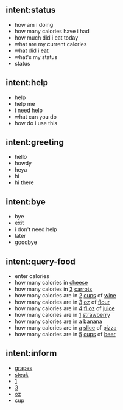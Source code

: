 ## intent:status

* how am i doing
* how many calories have i had
* how much did i eat today
* what are my current calories
* what did i eat
* what's my status
* status

## intent:help

* help
* help me
* i need help
* what can you do
* how do i use this

## intent:greeting

* hello
* howdy
* heya
* hi
* hi there

## intent:bye

* bye
* exit
* i don't need help
* later
* goodbye

## intent:query-food

* enter calories
* how many calories in [cheese](food)
* how many calories in [3](quantity) [carrots](food)
* how many calories are in [2](quantity) [cups](unit) of [wine](food)
* how many calories are in [3](quantity) [oz](unit) of [flour](food)
* how many calories are in [4](quantity) [fl oz](unit) of [juice](food)
* how many calories are in [1](quantity) [strawberry](food)
* how many calories are in [a](quantity:1) [banana](food)
* how many calories are in [a](quantity:1) [slice](unit) of [pizza](food)
* how many calories are in [5](quantity) [cups](unit) of [beer](food)

## intent:inform

* [grapes](food)
* [steak](food)
* [1](quantity)
* [3](quantity)
* [oz](unit)
* [cup](unit)
